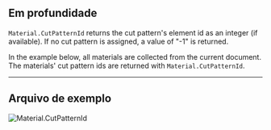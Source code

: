 ## Em profundidade
`Material.CutPatternId` returns the cut pattern's element id as an integer (if available). If no cut pattern is assigned, a value of "-1" is returned.

In the example below, all materials are collected from the current document. The materials' cut pattern ids are returned with `Material.CutPatternId`.

___
## Arquivo de exemplo

![Material.CutPatternId](./Revit.Elements.Material.CutPatternId_img.jpg)
